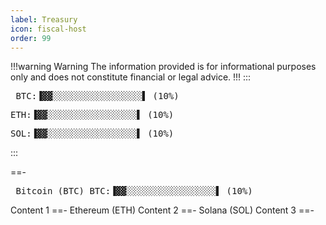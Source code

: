 ```yaml
---
label: Treasury
icon: fiscal-host
order: 99
---
```

!!!warning Warning
The information provided is for informational purposes only and does not constitute financial or legal advice.
!!!
:::
<pre>
 BTC:▐▓▓░░░░░░░░░░░░░░░░░▌ (10%)
</pre>
<pre>
ETH:▐▓▓░░░░░░░░░░░░░░░░░▌ (10%)
</pre>
<pre>
SOL:▐▓▓░░░░░░░░░░░░░░░░░▌ (10%)
</pre>
:::

==- <pre> Bitcoin (BTC) BTC:▐▓▓░░░░░░░░░░░░░░░░░▌ (10%) </pre>
Content 1
==- Ethereum (ETH)
Content 2
==- Solana (SOL)
Content 3
==-
